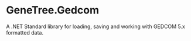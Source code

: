 # GeneTree.Gedcom
A .NET Standard library for loading, saving and working with GEDCOM 5.x formatted data.
